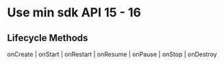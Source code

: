 # Use min sdk API 15 - 16


Lifecycle Methods
---
onCreate | onStart | onRestart | onResume | onPause | onStop  | onDestroy 
            
